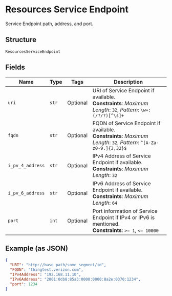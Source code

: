 
# Resources Service Endpoint

Service Endpoint path, address, and port.

## Structure

`ResourcesServiceEndpoint`

## Fields

| Name | Type | Tags | Description |
|  --- | --- | --- | --- |
| `uri` | `str` | Optional | URI of Service Endpoint if available.<br>**Constraints**: *Maximum Length*: `32`, *Pattern*: `\w+:(/?/?)[^\s]+` |
| `fqdn` | `str` | Optional | FQDN of Service Endpoint if available.<br>**Constraints**: *Maximum Length*: `32`, *Pattern*: `^[A-Za-z0-9.]{3,32}$` |
| `i_pv_4_address` | `str` | Optional | IPv4 Address of Service Endpoint if available.<br>**Constraints**: *Maximum Length*: `32` |
| `i_pv_6_address` | `str` | Optional | IPv6 Address of Service Endpoint if available.<br>**Constraints**: *Maximum Length*: `64` |
| `port` | `int` | Optional | Port information of Service Endpoint if IPv4 or IPv6 is mentioned.<br>**Constraints**: `>= 1`, `<= 10000` |

## Example (as JSON)

```json
{
  "URI": "http://base_path/some_segment/id",
  "FQDN": "thingtest.verizon.com",
  "IPv4Address": "192.168.11.10",
  "IPv6Address": "2001:0db8:85a3:0000:0000:8a2e:0370:1234",
  "port": 1234
}
```

